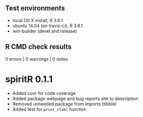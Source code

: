 ## Test environments
* local OS X install, R 3.6.1
* ubuntu 14.04 (on travis-ci), R 3.6.1
* win-builder (devel and release)

## R CMD check results

0 errors | 0 warnings | 0 notes

# spiritR 0.1.1

* Added covr for code coverage
* Added package webpage and bug reports site to description
* Removed unneeded package from imports (tibble)
* Added test for `print_ctxml` function
